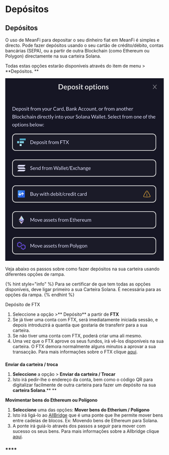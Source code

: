 # Depósitos

## Depósitos

O uso de MeanFi para depositar o seu dinheiro fiat em MeanFi é simples e directo. Pode fazer depósitos usando o seu cartão de crédito/débito, contas bancárias (SEPA), ou a partir de outra Blockchain (como Ethereum ou Polygon) directamente na sua carteira Solana.&#x20;

Todas estas opções estarão disponíveis através do item de menu > **Depósitos. **

![](../.gitbook/assets/deposits.png)

Veja abaixo os passos sobre como fazer depósitos na sua carteira usando diferentes opções de rampa.

{% hint style="info" %}
Para se certificar de que tem todas as opções disponíveis, deve ligar primeiro a sua Carteira Solana. É necessária para as opções da rampa.&#x20;
{% endhint %}

Depósito de FTX

1. Seleccione a opção >** Depósito** a partir de **FTX**
2. Se já tiver uma conta com FTX, será imediatamente iniciada sessão, e depois introduzirá a quantia que gostaria de transferir para a sua carteira.
3. Se não tiver uma conta com FTX, poderá criar uma ali mesmo.
4. Uma vez que o FTX aprove os seus fundos, irá vê-los disponíveis na sua carteira. O FTX demora normalmente alguns minutos a aprovar a sua transacção. Para mais informações sobre o FTX clique [aqui](https://ftx.com/en).

###

###

**Enviar da carteira / troca**

1. **Seleccione** a opção > **Enviar da carteira / Trocar**
2. Isto irá pedir-lhe o endereço da conta, bem como o código QR para digitalizar facilmente de outra carteira para fazer um depósito na sua **carteira Solana**.** **

**Movimentar bens do Ethereum ou Polígono**

1. **Seleccione** uma das opções: **Mover bens do Etherium / Polígono**
2. Isto irá ligá-lo ao [AllBridge](https://app.allbridge.io) que é uma ponte que lhe permite mover bens entre cadeias de blocos. Ex: Movendo bens de Ethereum para Solana.&#x20;
3. A ponte irá guiá-lo através dos passos a seguir para mover com sucesso os seus bens. Para mais informações sobre a Allbridge clique [aqui](https://allbridge.io).

### ****
